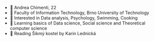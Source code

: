 - 👦 Andrea Chimenti, 22
- 🏫 Faculty of Information Technology, Brno University of Technology
- 👀 Interested in Data analysis, Psychology, Swimming, Cooking
- 🌱 Learning basics of Data science, Social science and Theoretical computer science
- 📖 Reading Šikmý kostel by Karin Lednická


<!---
ankimme/ankimme is a ✨ special ✨ repository because its `README.md` (this file) appears on your GitHub profile.
You can click the Preview link to take a look at your changes.
--->
